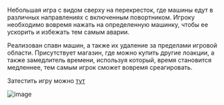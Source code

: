Небольшая игра с видом сверху на перекресток, где машины едут в различных направлениях с включенным повортником.
Игроку необходимо вовремя нажать на определенную машинку, чтобы ее ускорить и избежать тем самым аварии.

Реализован спавн машин, а также их удаление за пределами игровой области. 
Присутствует магазин, где можно купить другие лоакции, а также замедлитель времени, используя который, время становится медленнее, тем самым игрок сможет вовремя среагировать.

Затестить игру можно [тут](https://yandex.ru/games/app/269854?lang=ru)

![image](https://github.com/HAR4A/TraficCars/assets/150113486/01332b09-581a-4218-8097-56fc15b6db81)



